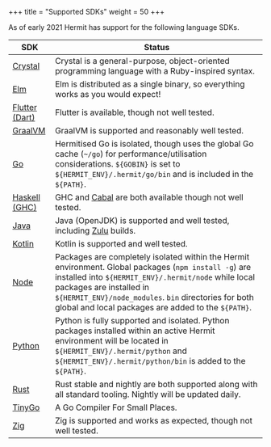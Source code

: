 +++
title = "Supported SDKs"
weight = 50
+++

As of early 2021 Hermit has support for the following language SDKs.

| SDK              | Status
|------------------|------------------------
| [Crystal](https://github.com/cashapp/hermit-packages/blob/master/crystal.hcl) | Crystal is a general-purpose, object-oriented programming language with a Ruby-inspired syntax.
| [Elm](https://github.com/cashapp/hermit-packages/blob/master/elm.hcl) | Elm is distributed as a single binary, so everything works as you would expect!
| [Flutter (Dart)](https://github.com/cashapp/hermit-packages/blob/master/flutter.hcl) | Flutter is available, though not well tested.
| [GraalVM](https://github.com/cashapp/hermit-packages/blob/master/graalvm.hcl) | GraalVM is supported and reasonably well tested.
| [Go](https://github.com/cashapp/hermit-packages/blob/master/go.hcl) | Hermitised Go is isolated, though uses the global Go cache (`~/go`) for performance/utilisation considerations. `${GOBIN}` is set to `${HERMIT_ENV}/.hermit/go/bin` and is included in the `${PATH}`.
| [Haskell (GHC)](https://github.com/cashapp/hermit-packages/blob/master/ghc.hcl) | GHC and [Cabal](https://github.com/cashapp/hermit-packages/blob/master/cabal.hcl) are both available though not well tested.
| [Java](https://github.com/cashapp/hermit-packages/blob/master/openjdk.hcl) | Java (OpenJDK) is supported and well tested, including [Zulu](https://www.azul.com/downloads/) builds.
| [Kotlin](https://github.com/cashapp/hermit-packages/blob/master/kotlin.hcl) | Kotlin is supported and well tested.
| [Node](https://github.com/cashapp/hermit-packages/blob/master/node.hcl) | Packages are completely isolated within the Hermit environment. Global packages (`npm install -g`) are installed into `${HERMIT_ENV}/.hermit/node` while local packages are installed in `${HERMIT_ENV}/node_modules`. `bin` directories for both global and local packages are added to the `${PATH}`.
| [Python](https://github.com/cashapp/hermit-packages/blob/master/python3.hcl) | Python is fully supported and isolated. Python packages installed within an active Hermit environment will be located in `${HERMIT_ENV}/.hermit/python` and `${HERMIT_ENV}/.hermit/python/bin` is added to the `${PATH}`.
| [Rust](https://github.com/cashapp/hermit-packages/blob/master/rust.hcl) | Rust stable and nightly are both supported along with all standard tooling. Nightly will be updated daily.
| [TinyGo](https://github.com/cashapp/hermit-packages/blob/master/tinygo.hcl) | A Go Compiler For Small Places.
| [Zig](https://github.com/cashapp/hermit-packages/blob/master/zig.hcl) | Zig is supported and works as expected, though not well tested.
